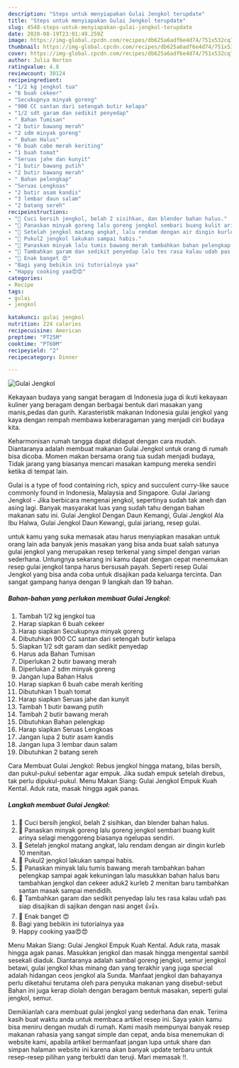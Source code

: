 ```yaml
---
description: "Steps untuk menyiapakan Gulai Jengkol terupdate"
title: "Steps untuk menyiapakan Gulai Jengkol terupdate"
slug: 4548-steps-untuk-menyiapakan-gulai-jengkol-terupdate
date: 2020-08-19T23:01:49.259Z
image: https://img-global.cpcdn.com/recipes/db625a6adf6e4d74/751x532cq70/gulai-jengkol-foto-resep-utama.jpg
thumbnail: https://img-global.cpcdn.com/recipes/db625a6adf6e4d74/751x532cq70/gulai-jengkol-foto-resep-utama.jpg
cover: https://img-global.cpcdn.com/recipes/db625a6adf6e4d74/751x532cq70/gulai-jengkol-foto-resep-utama.jpg
author: Julia Norton
ratingvalue: 4.8
reviewcount: 30124
recipeingredient:
- "1/2 kg jengkol tua"
- "6 buah cekeer"
- "Secukupnya minyak goreng"
- "900 CC santan dari setengah butir kelapa"
- "1/2 sdt garam dan sedikit penyedap"
- " Bahan Tumisan"
- "2 butir bawang merah"
- "2 sdm minyak goreng"
- " Bahan Halus"
- "6 buah cabe merah keriting"
- "1 buah tomat"
- "Seruas jahe dan kunyit"
- "1 butir bawang putih"
- "2 butir bawang merah"
- " Bahan pelengkap"
- "Seruas Lengkoas"
- "2 butir asam kandis"
- "3 lembar daun salam"
- "2 batang sereh"
recipeinstructions:
- "🌸 Cuci bersih jengkol, belah 2 sisihkan, dan blender bahan halus."
- "🌸 Panaskan minyak goreng lalu goreng jengkol sembari buang kulit arinya selagi menggoreng biasanya ngelupas sendiri."
- "🌸 Setelah jengkol matang angkat, lalu rendam dengan air dingin kurleb 10 menitan."
- "🌸 Pukul2 jengkol lakukan sampai habis."
- "🌸 Panaskan minyak lalu tumis bawang merah tambahkan bahan pelengkap sampai agak kekuningan lalu masukkan bahan halus baru tambahkan jengkol dan cekeer aduk2 kurleb 2 menitan baru tambahkan santan masak sampai mendidih."
- "🌸 Tambahkan garam dan sedikit penyedap lalu tes rasa kalau udah pas siap disajikan di sajikan dengan nasi anget 👍👍."
- "🌸 Enak banget 😍"
- "Bagi yang bebikin ini tutorialnya yaa"
- "Happy cooking yaa😍😍"
categories:
- Recipe
tags:
- gulai
- jengkol

katakunci: gulai jengkol 
nutrition: 224 calories
recipecuisine: American
preptime: "PT25M"
cooktime: "PT60M"
recipeyield: "2"
recipecategory: Dinner

---
```



![Gulai Jengkol](https://img-global.cpcdn.com/recipes/db625a6adf6e4d74/751x532cq70/gulai-jengkol-foto-resep-utama.jpg)

Kekayaan budaya yang sangat beragam di Indonesia juga di ikuti kekayaan kuliner yang beragam dengan berbagai bentuk dari masakan yang manis,pedas dan gurih. Karasteristik makanan Indonesia gulai jengkol yang kaya dengan rempah membawa keberaragaman yang menjadi ciri budaya kita.


Keharmonisan rumah tangga dapat didapat dengan cara mudah. Diantaranya adalah membuat makanan Gulai Jengkol untuk orang di rumah bisa dicoba. Momen makan bersama orang tua sudah menjadi budaya, Tidak jarang yang biasanya mencari masakan kampung mereka sendiri ketika di tempat lain.

Gulai is a type of food containing rich, spicy and succulent curry-like sauce commonly found in Indonesia, Malaysia and Singapore. Gulai Jariang Jengkol - Jika berbicara mengenai jengkol, sepertinya sudah tak aneh dan asing lagi. Banyak masyarakat luas yang sudah tahu dengan bahan makanan satu ini. Gulai Jengkol Dengan Daun Kemangi, Gulai Jengkol Ala Ibu Halwa, Gulai Jengkol Daun Kewangi, gulai jariang, resep gulai.

untuk kamu yang suka memasak atau harus menyiapkan masakan untuk orang lain ada banyak jenis masakan yang bisa anda buat salah satunya gulai jengkol yang merupakan resep terkenal yang simpel dengan varian sederhana. Untungnya sekarang ini kamu dapat dengan cepat menemukan resep gulai jengkol tanpa harus bersusah payah.
Seperti resep Gulai Jengkol yang bisa anda coba untuk disajikan pada keluarga tercinta. Dan sangat gampang hanya dengan 9 langkah dan 19 bahan.


<!--inarticleads1-->

##### Bahan-bahan yang perlukan membuat Gulai Jengkol:

1. Tambah 1/2 kg jengkol tua
1. Harap siapkan 6 buah cekeer
1. Harap siapkan Secukupnya minyak goreng
1. Dibutuhkan 900 CC santan dari setengah butir kelapa
1. Siapkan 1/2 sdt garam dan sedikit penyedap
1. Harus ada  Bahan Tumisan
1. Diperlukan 2 butir bawang merah
1. Diperlukan 2 sdm minyak goreng
1. Jangan lupa  Bahan Halus
1. Harap siapkan 6 buah cabe merah keriting
1. Dibutuhkan 1 buah tomat
1. Harap siapkan Seruas jahe dan kunyit
1. Tambah 1 butir bawang putih
1. Tambah 2 butir bawang merah
1. Dibutuhkan  Bahan pelengkap
1. Harap siapkan Seruas Lengkoas
1. Jangan lupa 2 butir asam kandis
1. Jangan lupa 3 lembar daun salam
1. Dibutuhkan 2 batang sereh


Cara Membuat Gulai Jengkol: Rebus jengkol hingga matang, bilas bersih, dan pukul-pukul sebentar agar empuk. Jika sudah empuk setelah direbus, tak perlu dipukul-pukul. Menu Makan Siang: Gulai Jengkol Empuk Kuah Kental. Aduk rata, masak hingga agak panas. 

<!--inarticleads2-->

##### Langkah membuat  Gulai Jengkol:

1. 🌸 Cuci bersih jengkol, belah 2 sisihkan, dan blender bahan halus.
1. 🌸 Panaskan minyak goreng lalu goreng jengkol sembari buang kulit arinya selagi menggoreng biasanya ngelupas sendiri.
1. 🌸 Setelah jengkol matang angkat, lalu rendam dengan air dingin kurleb 10 menitan.
1. 🌸 Pukul2 jengkol lakukan sampai habis.
1. 🌸 Panaskan minyak lalu tumis bawang merah tambahkan bahan pelengkap sampai agak kekuningan lalu masukkan bahan halus baru tambahkan jengkol dan cekeer aduk2 kurleb 2 menitan baru tambahkan santan masak sampai mendidih.
1. 🌸 Tambahkan garam dan sedikit penyedap lalu tes rasa kalau udah pas siap disajikan di sajikan dengan nasi anget 👍👍.
1. 🌸 Enak banget 😍
1. Bagi yang bebikin ini tutorialnya yaa
1. Happy cooking yaa😍😍


Menu Makan Siang: Gulai Jengkol Empuk Kuah Kental. Aduk rata, masak hingga agak panas. Masukkan jengkol dan masak hingga mengental sambil sesekali diaduk. Diantaranya adalah sambal goreng jengkol, semur jengkol betawi, gulai jengkol khas minang dan yang terakhir yang juga special adalah hidangan ceos jengkol ala Sunda. Manfaat jengkol dan bahayanya perlu diketahui terutama oleh para penyuka makanan yang disebut-sebut Bahan ini juga kerap diolah dengan beragam bentuk masakan, seperti gulai jengkol, semur. 

Demikianlah cara membuat gulai jengkol yang sederhana dan enak. Terima kasih buat waktu anda untuk membaca artikel resep ini. Saya yakin kamu bisa meniru dengan mudah di rumah. Kami masih mempunyai banyak resep makanan rahasia yang sangat simple dan cepat, anda bisa menemukan di website kami, apabila artikel bermanfaat jangan lupa untuk share dan simpan halaman website ini karena akan banyak update terbaru untuk resep-resep pilihan yang terbukti dan teruji. Mari memasak !!. 
